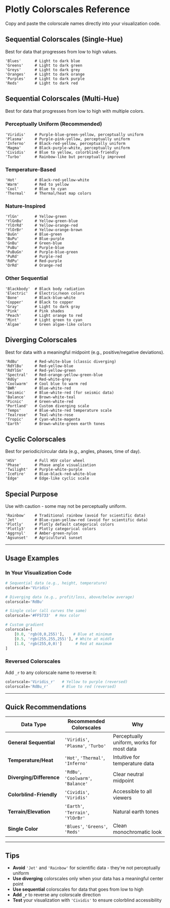 # Plotly Colorscales Reference

Copy and paste the colorscale names directly into your visualization code.

## Sequential Colorscales (Single-Hue)
Best for data that progresses from low to high values.

```
'Blues'      # Light to dark blue
'Greens'     # Light to dark green  
'Greys'      # Light to dark grey
'Oranges'    # Light to dark orange
'Purples'    # Light to dark purple
'Reds'       # Light to dark red
```

## Sequential Colorscales (Multi-Hue)
Best for data that progresses from low to high with multiple colors.

### Perceptually Uniform (Recommended)
```
'Viridis'    # Purple-blue-green-yellow, perceptually uniform
'Plasma'     # Purple-pink-yellow, perceptually uniform
'Inferno'    # Black-red-yellow, perceptually uniform
'Magma'      # Black-purple-white, perceptually uniform
'Cividis'    # Blue to yellow, colorblind-friendly
'Turbo'      # Rainbow-like but perceptually improved
```

### Temperature-Based
```
'Hot'        # Black-red-yellow-white
'Warm'       # Red to yellow
'Cool'       # Blue to cyan
'Thermal'    # Thermal/heat map colors
```

### Nature-Inspired
```
'YlGn'       # Yellow-green
'YlGnBu'     # Yellow-green-blue
'YlOrRd'     # Yellow-orange-red
'YlOrBr'     # Yellow-orange-brown
'BuGn'       # Blue-green
'BuPu'       # Blue-purple
'GnBu'       # Green-blue
'PuBu'       # Purple-blue
'PuBuGn'     # Purple-blue-green
'PuRd'       # Purple-red
'RdPu'       # Red-purple
'OrRd'       # Orange-red
```

### Other Sequential
```
'Blackbody'  # Black body radiation
'Electric'   # Electric/neon colors
'Bone'       # Black-blue-white
'Copper'     # Black to copper
'Gray'       # Light to dark gray
'Pink'       # Pink shades
'Peach'      # Light orange to red
'Mint'       # Light green to cyan
'Algae'      # Green algae-like colors
```

## Diverging Colorscales
Best for data with a meaningful midpoint (e.g., positive/negative deviations).

```
'RdBu'       # Red-white-blue (classic diverging)
'RdYlBu'     # Red-yellow-blue
'RdYlGn'     # Red-yellow-green
'Spectral'   # Red-orange-yellow-green-blue
'RdGy'       # Red-white-grey
'Coolwarm'   # Cool blue to warm red
'BWR'        # Blue-white-red
'Seismic'    # Blue-white-red (for seismic data)
'Balance'    # Brown-white-teal
'Picnic'     # Green-white-red
'Portland'   # Custom diverging scale
'Temps'      # Blue-white-red temperature scale
'Tealrose'   # Teal-white-rose
'Tropic'     # Cyan-white-magenta
'Earth'      # Brown-white-green earth tones
```

## Cyclic Colorscales
Best for periodic/circular data (e.g., angles, phases, time of day).

```
'HSV'        # Full HSV color wheel
'Phase'      # Phase angle visualization
'Twilight'   # Purple-white-purple
'IceFire'    # Blue-black-red-white-blue
'Edge'       # Edge-like cyclic scale
```

## Special Purpose
Use with caution - some may not be perceptually uniform.

```
'Rainbow'    # Traditional rainbow (avoid for scientific data)
'Jet'        # Blue-cyan-yellow-red (avoid for scientific data)
'Plotly'     # Plotly default categorical colors
'Plotly3'    # Plotly categorical colors
'Aggrnyl'    # Amber-green-nylon
'Agsunset'   # Agricultural sunset
```

---

## Usage Examples

### In Your Visualization Code

```python
# Sequential data (e.g., height, temperature)
colorscale='Viridis'

# Diverging data (e.g., profit/loss, above/below average)
colorscale='RdBu'

# Single color (all curves the same)
colorscale='#FF5733'  # Hex color

# Custom gradient
colorscale=[
    [0.0, 'rgb(0,0,255)'],    # Blue at minimum
    [0.5, 'rgb(255,255,255)'], # White at middle  
    [1.0, 'rgb(255,0,0)']      # Red at maximum
]
```

### Reversed Colorscales
Add `_r` to any colorscale name to reverse it:

```python
colorscale='Viridis_r'   # Yellow to purple (reversed)
colorscale='RdBu_r'      # Blue to red (reversed)
```

---

## Quick Recommendations

| Data Type | Recommended Colorscales | Why |
|-----------|------------------------|-----|
| **General Sequential** | `'Viridis'`, `'Plasma'`, `'Turbo'` | Perceptually uniform, works for most data |
| **Temperature/Heat** | `'Hot'`, `'Thermal'`, `'Inferno'` | Intuitive for temperature data |
| **Diverging/Difference** | `'RdBu'`, `'Coolwarm'`, `'Balance'` | Clear neutral midpoint |
| **Colorblind-Friendly** | `'Cividis'`, `'Viridis'` | Accessible to all viewers |
| **Terrain/Elevation** | `'Earth'`, `'Terrain'`, `'YlOrBr'` | Natural earth tones |
| **Single Color** | `'Blues'`, `'Greens'`, `'Reds'` | Clean monochromatic look |

---

## Tips

- **Avoid** `'Jet'` and `'Rainbow'` for scientific data - they're not perceptually uniform
- **Use diverging** colorscales only when your data has a meaningful center point
- **Use sequential** colorscales for data that goes from low to high
- **Add `_r`** to reverse any colorscale direction
- **Test** your visualization with `'Cividis'` to ensure colorblind accessibility